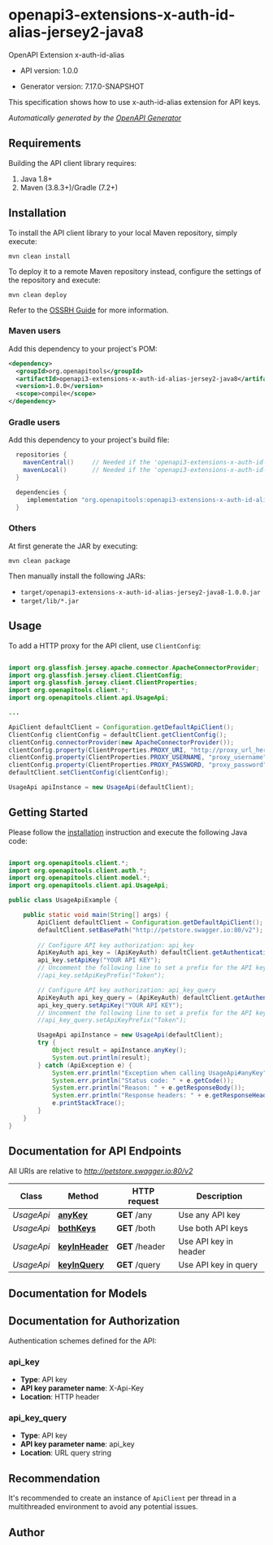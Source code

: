 # openapi3-extensions-x-auth-id-alias-jersey2-java8

OpenAPI Extension x-auth-id-alias

- API version: 1.0.0

- Generator version: 7.17.0-SNAPSHOT

This specification shows how to use x-auth-id-alias extension for API keys.


*Automatically generated by the [OpenAPI Generator](https://openapi-generator.tech)*

## Requirements

Building the API client library requires:

1. Java 1.8+
2. Maven (3.8.3+)/Gradle (7.2+)

## Installation

To install the API client library to your local Maven repository, simply execute:

```shell
mvn clean install
```

To deploy it to a remote Maven repository instead, configure the settings of the repository and execute:

```shell
mvn clean deploy
```

Refer to the [OSSRH Guide](http://central.sonatype.org/pages/ossrh-guide.html) for more information.

### Maven users

Add this dependency to your project's POM:

```xml
<dependency>
  <groupId>org.openapitools</groupId>
  <artifactId>openapi3-extensions-x-auth-id-alias-jersey2-java8</artifactId>
  <version>1.0.0</version>
  <scope>compile</scope>
</dependency>
```

### Gradle users

Add this dependency to your project's build file:

```groovy
  repositories {
    mavenCentral()     // Needed if the 'openapi3-extensions-x-auth-id-alias-jersey2-java8' jar has been published to maven central.
    mavenLocal()       // Needed if the 'openapi3-extensions-x-auth-id-alias-jersey2-java8' jar has been published to the local maven repo.
  }

  dependencies {
     implementation "org.openapitools:openapi3-extensions-x-auth-id-alias-jersey2-java8:1.0.0"
  }
```

### Others

At first generate the JAR by executing:

```shell
mvn clean package
```

Then manually install the following JARs:

- `target/openapi3-extensions-x-auth-id-alias-jersey2-java8-1.0.0.jar`
- `target/lib/*.jar`

## Usage

To add a HTTP proxy for the API client, use `ClientConfig`:
```java

import org.glassfish.jersey.apache.connector.ApacheConnectorProvider;
import org.glassfish.jersey.client.ClientConfig;
import org.glassfish.jersey.client.ClientProperties;
import org.openapitools.client.*;
import org.openapitools.client.api.UsageApi;

...

ApiClient defaultClient = Configuration.getDefaultApiClient();
ClientConfig clientConfig = defaultClient.getClientConfig();
clientConfig.connectorProvider(new ApacheConnectorProvider());
clientConfig.property(ClientProperties.PROXY_URI, "http://proxy_url_here");
clientConfig.property(ClientProperties.PROXY_USERNAME, "proxy_username");
clientConfig.property(ClientProperties.PROXY_PASSWORD, "proxy_password");
defaultClient.setClientConfig(clientConfig);

UsageApi apiInstance = new UsageApi(defaultClient);

```

## Getting Started

Please follow the [installation](#installation) instruction and execute the following Java code:

```java

import org.openapitools.client.*;
import org.openapitools.client.auth.*;
import org.openapitools.client.model.*;
import org.openapitools.client.api.UsageApi;

public class UsageApiExample {

    public static void main(String[] args) {
        ApiClient defaultClient = Configuration.getDefaultApiClient();
        defaultClient.setBasePath("http://petstore.swagger.io:80/v2");
        
        // Configure API key authorization: api_key
        ApiKeyAuth api_key = (ApiKeyAuth) defaultClient.getAuthentication("api_key");
        api_key.setApiKey("YOUR API KEY");
        // Uncomment the following line to set a prefix for the API key, e.g. "Token" (defaults to null)
        //api_key.setApiKeyPrefix("Token");

        // Configure API key authorization: api_key_query
        ApiKeyAuth api_key_query = (ApiKeyAuth) defaultClient.getAuthentication("api_key_query");
        api_key_query.setApiKey("YOUR API KEY");
        // Uncomment the following line to set a prefix for the API key, e.g. "Token" (defaults to null)
        //api_key_query.setApiKeyPrefix("Token");

        UsageApi apiInstance = new UsageApi(defaultClient);
        try {
            Object result = apiInstance.anyKey();
            System.out.println(result);
        } catch (ApiException e) {
            System.err.println("Exception when calling UsageApi#anyKey");
            System.err.println("Status code: " + e.getCode());
            System.err.println("Reason: " + e.getResponseBody());
            System.err.println("Response headers: " + e.getResponseHeaders());
            e.printStackTrace();
        }
    }
}

```

## Documentation for API Endpoints

All URIs are relative to *http://petstore.swagger.io:80/v2*

Class | Method | HTTP request | Description
------------ | ------------- | ------------- | -------------
*UsageApi* | [**anyKey**](docs/UsageApi.md#anyKey) | **GET** /any | Use any API key
*UsageApi* | [**bothKeys**](docs/UsageApi.md#bothKeys) | **GET** /both | Use both API keys
*UsageApi* | [**keyInHeader**](docs/UsageApi.md#keyInHeader) | **GET** /header | Use API key in header
*UsageApi* | [**keyInQuery**](docs/UsageApi.md#keyInQuery) | **GET** /query | Use API key in query


## Documentation for Models



<a id="documentation-for-authorization"></a>
## Documentation for Authorization


Authentication schemes defined for the API:
<a id="api_key"></a>
### api_key


- **Type**: API key
- **API key parameter name**: X-Api-Key
- **Location**: HTTP header

<a id="api_key_query"></a>
### api_key_query


- **Type**: API key
- **API key parameter name**: api_key
- **Location**: URL query string


## Recommendation

It's recommended to create an instance of `ApiClient` per thread in a multithreaded environment to avoid any potential issues.

## Author



